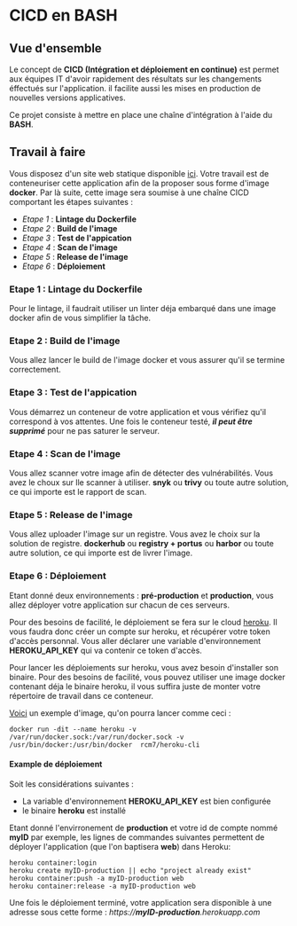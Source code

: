 # CICD en BASH

## Vue d'ensemble
Le concept de **CICD (Intégration et déploiement en continue)** est permet aux équipes IT d'avoir rapidement des résultats sur les changements éffectués sur l'application. il facilite aussi les mises en production de nouvelles versions applicatives.

Ce projet consiste à mettre en place une chaîne d'intégration à l'aide du **BASH**.

## Travail à faire
Vous disposez d'un site web statique disponible [ici](https://github.com/diranetafen/static-website-example). Votre travail est de conteneuriser cette application afin de la proposer sous forme d'image **docker**. Par là suite, cette image sera soumise à une chaîne CICD comportant les étapes suivantes : 
- *Etape 1* : **Lintage du Dockerfile**
- *Etape 2* : **Build de l'image**
- *Etape 3* : **Test de l'appication**
- *Etape 4* : **Scan de l'image**
- *Etape 5* : **Release de l'image**
- *Etape 6* : **Déploiement**

### Etape 1 : Lintage du Dockerfile
Pour le lintage, il faudrait utiliser un linter déja embarqué dans une image docker afin de vous simplifier la tâche. 

### Etape 2 : Build de l'image
Vous allez lancer le build de l'image docker et vous assurer qu'il se termine correctement.

### Etape 3 : Test de l'appication
Vous démarrez un conteneur de votre application et vous vérifiez qu'il correspond à vos attentes. Une fois le conteneur testé, ***il peut être supprimé*** pour ne pas saturer le serveur.

### Etape 4 : Scan de l'image
Vous allez scanner votre image afin de détecter des vulnérabilités. Vous avez le choux sur lle scanner à utiliser. **snyk** ou **trivy** ou toute autre solution, ce qui importe est le rapport de scan.

### Etape 5 : Release de l'image
Vous allez uploader l'image sur un registre. Vous avez le choix sur la solution de registre. **dockerhub** ou **registry + portus** ou **harbor**  ou toute autre solution, ce qui importe est de livrer l'image.

### Etape 6 : Déploiement
Etant donné deux environnements : **pré-production** et **production**, vous allez déployer votre application sur chacun de ces serveurs.

Pour des besoins de facilité, le déploiement se fera sur le cloud [heroku](https://devcenter.heroku.com/). Il vous faudra donc créer un compte sur heroku, et récupérer votre token d'accès personnal. Vous aller déclarer une variable d'environnement **HEROKU_API_KEY** qui va contenir ce token d'accès. 

Pour lancer les déploiements sur heroku, vous avez besoin d'installer son binaire. Pour des besoins de facilité, vous pouvez utiliser une image docker contenant déja le binaire heroku, il vous suffira juste de monter votre répertoire de travail dans ce conteneur. 

[Voici](rcm7/heroku-cli) un exemple d'image, qu'on pourra lancer comme ceci :
    
    docker run -dit --name heroku -v /var/run/docker.sock:/var/run/docker.sock -v /usr/bin/docker:/usr/bin/docker  rcm7/heroku-cli

#### Example de déploiement

Soit les considérations suivantes :
- La variable d'environnement **HEROKU_API_KEY** est bien configurée
- le binaire **heroku** est installé

Etant donné l'envirronement de **production** et votre id de compte nommé **myID** par exemple, les lignes de commandes suivantes permettent de déployer l'application (que l'on baptisera **web**) dans Heroku: 

    heroku container:login
    heroku create myID-production || echo "project already exist"
    heroku container:push -a myID-production web
    heroku container:release -a myID-production web

Une fois le déploiement terminé, votre application sera disponible à une adresse sous cette forme : *https://**myID-production**.herokuapp.com*


